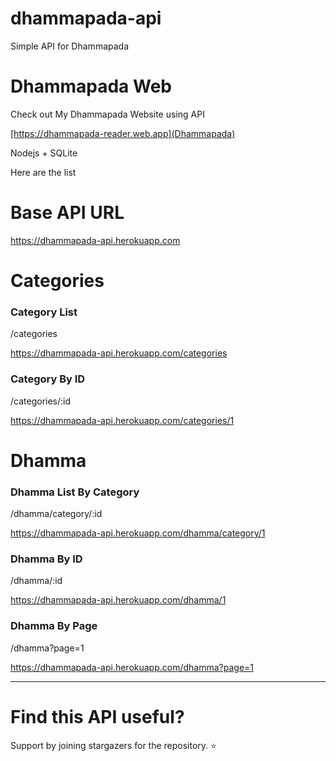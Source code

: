 # dhammapada-api
Simple API for Dhammapada

<h1>Dhammapada Web</h1>
<p>Check out My Dhammapada Website using API</p>
<a href="https://dhammapada-reader.web.app/" target="_blank">[https://dhammapada-reader.web.app](Dhammapada)</a>

Nodejs + SQLite 

<p>Here are the list</p>

<h1>Base API URL</h1>
<a href="https://dhammapada-api.herokuapp.com/" target="_blank">https://dhammapada-api.herokuapp.com</a>

<h1>Categories</h1>

<h3>Category List</h3>
<p>/categories</p>
<a href="https://dhammapada-api.herokuapp.com/categories" target="_blank">https://dhammapada-api.herokuapp.com/categories</a>

<h3>Category By ID</h3>
<p>/categories/:id</p>
<a href="https://dhammapada-api.herokuapp.com/categories" target="_blank">https://dhammapada-api.herokuapp.com/categories/1</a>

<h1>Dhamma</h1>

<h3>Dhamma List By Category</h3>
<p>/dhamma/category/:id</p>
<a href="https://dhammapada-api.herokuapp.com/dhamma/category/1" target="_blank">https://dhammapada-api.herokuapp.com/dhamma/category/1</a>

<h3>Dhamma By ID</h3>
<p>/dhamma/:id</p>
<a href="https://dhammapada-api.herokuapp.com/dhamma/1" target="_blank">https://dhammapada-api.herokuapp.com/dhamma/1</a>

<h3>Dhamma By Page</h3>
<p>/dhamma?page=1</p>
<a href="https://dhammapada-api.herokuapp.com/dhamma?page=1" target="_blank">https://dhammapada-api.herokuapp.com/dhamma?page=1</a>

<hr/>

<h1>Find this API useful?</h1>
<p>Support by joining stargazers for the repository. ⭐ </p>


